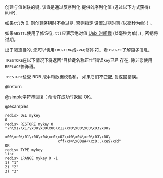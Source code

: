 创建与值关联的键, 该值是通过反序列化
提供的序列化值 (通过以下方式获得) `DUMP`).

如果`ttl`为 0, 则创建密钥时不会过期, 否则指定
设置过期时间 (以毫秒为单) ) 。

如果`ABSTTL`使用了修饰符, `ttl`应表示绝对值
[Unix 时间戳][hewowu] (以毫秒为单), ) , 密钥将过期。

[hewowu]: http://en.wikipedia.org/wiki/Unix_time

出于驱逐目的, 您可以使用`IDLETIME`或`FREQ`修饰 符。看
`OBJECT`了解更多信息。

`!RESTORE`在以下情况下将返回“目标键名称正忙”错误`key`已经
存在, 除非您使用`REPLACE`修饰语。

`!RESTORE`检查 RDB 版本和数据校验和。
如果它们不匹配, 则返回错误。

@return

@simple字符串回复：命令在成功时返回 OK。

@examples

    redis> DEL mykey
    0
    redis> RESTORE mykey 0 "\n\x17\x17\x00\x00\x00\x12\x00\x00\x00\x03\x00\
                            x00\xc0\x01\x00\x04\xc0\x02\x00\x04\xc0\x03\x00\
                            xff\x04\x00u#<\xc0;.\xe9\xdd"
    OK
    redis> TYPE mykey
    list
    redis> LRANGE mykey 0 -1
    1) "1"
    2) "2"
    3) "3"

